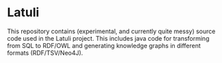 # Latuli
This repository contains (experimental, and currently quite messy) source code used in the Latuli project. This includes java code for transforming from SQL to RDF/OWL and generating knowledge graphs in different formats (RDF/TSV/Neo4J). 

